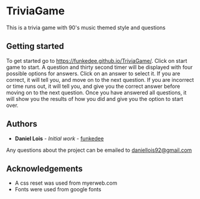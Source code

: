 # TriviaGame

This is a trivia game with 90's music themed style and questions

## Getting started

To get started go to  https://funkedee.github.io/TriviaGame/.
Click on start game to start. A question and thirty second timer will be displayed with four possible options for answers. Click on an answer to select it. If you are correct, it will tell you, and move on to the next question. If you are incorrect or time runs out, it will tell you, and give you the correct answer before moving on to the next question.  Once you have answered all questions, it will show you the results of how you did and give you the option to start over.

## Authors

* **Daniel Lois** - *Initial work* - [funkedee](https://github.com/funkedee)

Any questions about the project can be emailed to daniellois92@gmail.com

## Acknowledgements

* A css reset was used from myerweb.com
* Fonts were used from google fonts